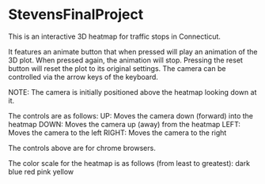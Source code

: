 # StevensFinalProject
This is an interactive 3D heatmap for traffic stops in Connecticut.

It features an animate button that when pressed will play an animation of the 3D plot. When pressed again, the animation will stop.
Pressing the reset button will reset the plot to its original settings. The camera can be controlled via the arrow keys of the keyboard.

NOTE: The camera is initially positioned above the heatmap looking down at it.

The controls are as follows:
     UP: Moves the camera down (forward) into the heatmap
     DOWN: Moves the camera up (away) from the heatmap
     LEFT: Moves the camera to the left
     RIGHT: Moves the camera to the right
  
The controls above are for chrome browsers.

The color scale for the heatmap is as follows (from least to greatest):
     dark blue
     red
     pink
     yellow
